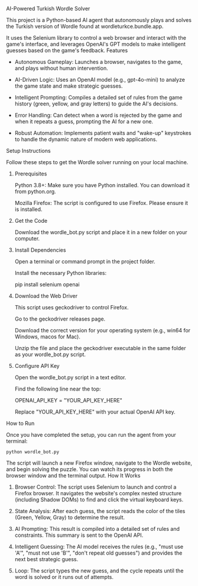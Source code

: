 AI-Powered Turkish Wordle Solver

This project is a Python-based AI agent that autonomously plays and solves the Turkish version of Wordle found at wordleturkce.bundle.app.

It uses the Selenium library to control a web browser and interact with the game's interface, and leverages OpenAI's GPT models to make intelligent guesses based on the game's feedback.
Features

- Autonomous Gameplay: Launches a browser, navigates to the game, and plays without human intervention.

- AI-Driven Logic: Uses an OpenAI model (e.g., gpt-4o-mini) to analyze the game state and make strategic guesses.

- Intelligent Prompting: Compiles a detailed set of rules from the game history (green, yellow, and gray letters) to guide the AI's decisions.

- Error Handling: Can detect when a word is rejected by the game and when it repeats a guess, prompting the AI for a new one.

- Robust Automation: Implements patient waits and "wake-up" keystrokes to handle the dynamic nature of modern web applications.


Setup Instructions

Follow these steps to get the Wordle solver running on your local machine.
1. Prerequisites

    Python 3.8+: Make sure you have Python installed. You can download it from python.org.

    Mozilla Firefox: The script is configured to use Firefox. Please ensure it is installed.

2. Get the Code

    Download the wordle_bot.py script and place it in a new folder on your computer.

3. Install Dependencies

    Open a terminal or command prompt in the project folder.

    Install the necessary Python libraries:

    pip install selenium openai

4. Download the Web Driver

    This script uses geckodriver to control Firefox.

    Go to the geckodriver releases page.

    Download the correct version for your operating system (e.g., win64 for Windows, macos for Mac).

    Unzip the file and place the geckodriver executable in the same folder as your wordle_bot.py script.

5. Configure API Key

    Open the wordle_bot.py script in a text editor.

    Find the following line near the top:

    OPENAI_API_KEY = "YOUR_API_KEY_HERE"

    Replace "YOUR_API_KEY_HERE" with your actual OpenAI API key.

How to Run

Once you have completed the setup, you can run the agent from your terminal:

```
python wordle_bot.py
```

The script will launch a new Firefox window, navigate to the Wordle website, and begin solving the puzzle. You can watch its progress in both the browser window and the terminal output.
How It Works

1. Browser Control: The script uses Selenium to launch and control a Firefox browser. It navigates the website's complex nested structure (including Shadow DOMs) to find and click the virtual keyboard keys.

2. State Analysis: After each guess, the script reads the color of the tiles (Green, Yellow, Gray) to determine the result.

3. AI Prompting: This result is compiled into a detailed set of rules and constraints. This summary is sent to the OpenAI API.

4. Intelligent Guessing: The AI model receives the rules (e.g., "must use 'A'", "must not use 'B'", "don't repeat old guesses") and provides the next best strategic guess.

5. Loop: The script types the new guess, and the cycle repeats until the word is solved or it runs out of attempts.